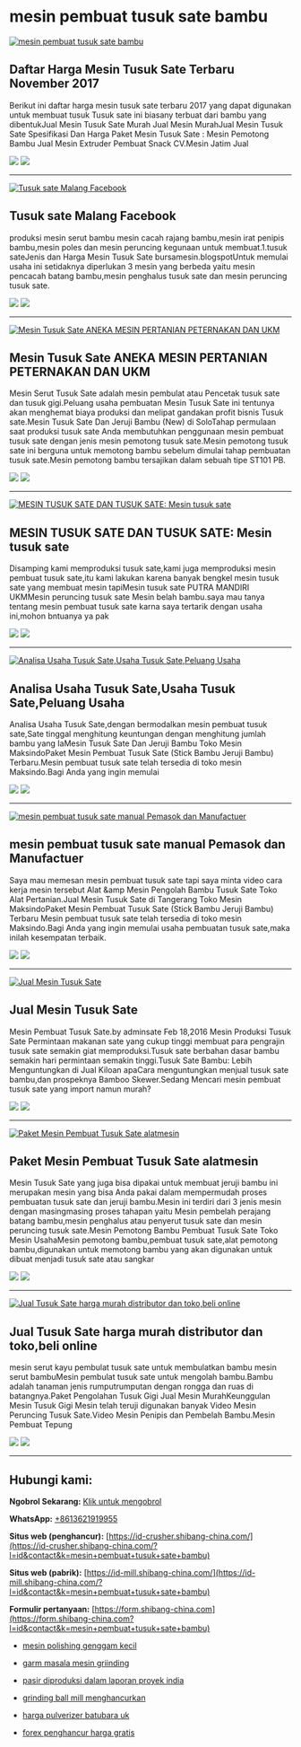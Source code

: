 # mesin pembuat tusuk sate bambu

<a href="https://swt.shibang-china.com/?l=id&img&k=mesin+pembuat+tusuk+sate+bambu" target="_blank">![mesin pembuat tusuk sate bambu](http://static.shibang-china.com/all-800x300/1522.jpg)</a>

## Daftar Harga Mesin Tusuk Sate Terbaru November 2017
Berikut ini daftar harga mesin tusuk sate terbaru 2017 yang dapat digunakan untuk membuat tusuk Tusuk sate ini biasany terbuat dari bambu yang dibentukJual Mesin Tusuk Sate Murah Jual Mesin MurahJual Mesin Tusuk Sate Spesifikasi Dan Harga Paket Mesin Tusuk Sate : Mesin Pemotong Bambu Jual Mesin Extruder Pembuat Snack CV.Mesin Jatim Jual


<a href="https://whatsapp.shibangsoft.com/WhatsApp.php" target="_blank" title="WhatsApp">![](http://static.shibang-china.com/icon/whatsapp.png)</a> <a href="https://swt.shibang-china.com/?l=id&icon&k=mesin+pembuat+tusuk+sate+bambu" target="_blank">![](http://static.shibang-china.com/icon/chat-id.png)</a>

---

<a href="https://swt.shibang-china.com/?l=id&img&k=mesin+pembuat+tusuk+sate+bambu" target="_blank">![Tusuk sate Malang Facebook](http://static.shibang-china.com/all-800x300/268.jpg)</a>

## Tusuk sate Malang Facebook
produksi mesin serut bambu mesin cacah rajang bambu,mesin irat penipis bambu,mesin poles dan mesin peruncing kegunaan untuk membuat.1.tusuk sateJenis dan Harga Mesin Tusuk Sate bursamesin.blogspotUntuk memulai usaha ini setidaknya diperlukan 3 mesin yang berbeda yaitu mesin pencacah batang bambu,mesin penghalus tusuk sate dan mesin peruncing tusuk sate.


<a href="https://whatsapp.shibangsoft.com/WhatsApp.php" target="_blank" title="WhatsApp">![](http://static.shibang-china.com/icon/whatsapp.png)</a> <a href="https://swt.shibang-china.com/?l=id&icon&k=mesin+pembuat+tusuk+sate+bambu" target="_blank">![](http://static.shibang-china.com/icon/chat-id.png)</a>

---

<a href="https://swt.shibang-china.com/?l=id&img&k=mesin+pembuat+tusuk+sate+bambu" target="_blank">![Mesin Tusuk Sate ANEKA MESIN PERTANIAN PETERNAKAN DAN UKM](http://static.shibang-china.com/all-800x300/1432.jpg)</a>

## Mesin Tusuk Sate ANEKA MESIN PERTANIAN PETERNAKAN DAN UKM
Mesin Serut Tusuk Sate adalah mesin pembulat atau Pencetak tusuk sate dan tusuk gigi.Peluang usaha pembuatan Mesin Tusuk Sate ini tentunya akan menghemat biaya produksi dan melipat gandakan profit bisnis Tusuk sate.Mesin Tusuk Sate Dan Jeruji Bambu (New) di SoloTahap permulaan saat produksi tusuk sate Anda membutuhkan penggunaan mesin pembuat tusuk sate dengan jenis mesin pemotong tusuk sate.Mesin pemotong tusuk sate ini berguna untuk memotong bambu sebelum dimulai tahap pembuatan tusuk sate.Mesin pemotong bambu tersajikan dalam sebuah tipe ST101 PB.


<a href="https://whatsapp.shibangsoft.com/WhatsApp.php" target="_blank" title="WhatsApp">![](http://static.shibang-china.com/icon/whatsapp.png)</a> <a href="https://swt.shibang-china.com/?l=id&icon&k=mesin+pembuat+tusuk+sate+bambu" target="_blank">![](http://static.shibang-china.com/icon/chat-id.png)</a>

---

<a href="https://swt.shibang-china.com/?l=id&img&k=mesin+pembuat+tusuk+sate+bambu" target="_blank">![MESIN TUSUK SATE DAN TUSUK SATE: Mesin tusuk sate](http://static.shibang-china.com/all-800x300/220.jpg)</a>

## MESIN TUSUK SATE DAN TUSUK SATE: Mesin tusuk sate
Disamping kami memproduksi tusuk sate,kami juga memproduksi mesin pembuat tusuk sate,itu kami lakukan karena banyak bengkel mesin tusuk sate yang membuat mesin tapiMesin tusuk sate PUTRA MANDIRI UKMMesin peruncing tusuk sate Mesin belah bambu.saya mau tanya tentang mesin pembuat tusuk sate karna saya tertarik dengan usaha ini,mohon bntuanya ya pak


<a href="https://whatsapp.shibangsoft.com/WhatsApp.php" target="_blank" title="WhatsApp">![](http://static.shibang-china.com/icon/whatsapp.png)</a> <a href="https://swt.shibang-china.com/?l=id&icon&k=mesin+pembuat+tusuk+sate+bambu" target="_blank">![](http://static.shibang-china.com/icon/chat-id.png)</a>

---

<a href="https://swt.shibang-china.com/?l=id&img&k=mesin+pembuat+tusuk+sate+bambu" target="_blank">![Analisa Usaha Tusuk Sate,Usaha Tusuk Sate,Peluang Usaha](http://static.shibang-china.com/all-800x300/386.jpg)</a>

## Analisa Usaha Tusuk Sate,Usaha Tusuk Sate,Peluang Usaha
Analisa Usaha Tusuk Sate,dengan bermodalkan mesin pembuat tusuk sate,Sate tinggal menghitung keuntungan dengan menghitung jumlah bambu yang IaMesin Tusuk Sate Dan Jeruji Bambu Toko Mesin MaksindoPaket Mesin Pembuat Tusuk Sate (Stick Bambu Jeruji Bambu) Terbaru.Mesin pembuat tusuk sate telah tersedia di toko mesin Maksindo.Bagi Anda yang ingin memulai


<a href="https://whatsapp.shibangsoft.com/WhatsApp.php" target="_blank" title="WhatsApp">![](http://static.shibang-china.com/icon/whatsapp.png)</a> <a href="https://swt.shibang-china.com/?l=id&icon&k=mesin+pembuat+tusuk+sate+bambu" target="_blank">![](http://static.shibang-china.com/icon/chat-id.png)</a>

---

<a href="https://swt.shibang-china.com/?l=id&img&k=mesin+pembuat+tusuk+sate+bambu" target="_blank">![mesin pembuat tusuk sate manual Pemasok dan Manufactuer](http://static.shibang-china.com/all-800x300/1401.jpg)</a>

## mesin pembuat tusuk sate manual Pemasok dan Manufactuer
Saya mau memesan mesin pembuat tusuk sate tapi saya minta video cara kerja mesin tersebut Alat &amp Mesin Pengolah Bambu Tusuk Sate Toko Alat Pertanian.Jual Mesin Tusuk Sate di Tangerang Toko Mesin MaksindoPaket Mesin Pembuat Tusuk Sate (Stick Bambu Jeruji Bambu) Terbaru Mesin pembuat tusuk sate telah tersedia di toko mesin Maksindo.Bagi Anda yang ingin memulai usaha pembuatan tusuk sate,maka inilah kesempatan terbaik.


<a href="https://whatsapp.shibangsoft.com/WhatsApp.php" target="_blank" title="WhatsApp">![](http://static.shibang-china.com/icon/whatsapp.png)</a> <a href="https://swt.shibang-china.com/?l=id&icon&k=mesin+pembuat+tusuk+sate+bambu" target="_blank">![](http://static.shibang-china.com/icon/chat-id.png)</a>

---

<a href="https://swt.shibang-china.com/?l=id&img&k=mesin+pembuat+tusuk+sate+bambu" target="_blank">![Jual Mesin Tusuk Sate](http://static.shibang-china.com/all-800x300/91.jpg)</a>

## Jual Mesin Tusuk Sate
Mesin Pembuat Tusuk Sate.by adminsate Feb 18,2016 Mesin Produksi Tusuk Sate Permintaan makanan sate yang cukup tinggi membuat para pengrajin tusuk sate semakin giat memproduksi.Tusuk sate berbahan dasar bambu semakin hari permintaan semakin tinggi.Tusuk Sate Bambu: Lebih Menguntungkan di Jual Kiloan apaCara menguntungkan menjual tusuk sate bambu,dan prospeknya Bamboo Skewer.Sedang Mencari mesin pembuat tusuk sate yang import namun murah?


<a href="https://whatsapp.shibangsoft.com/WhatsApp.php" target="_blank" title="WhatsApp">![](http://static.shibang-china.com/icon/whatsapp.png)</a> <a href="https://swt.shibang-china.com/?l=id&icon&k=mesin+pembuat+tusuk+sate+bambu" target="_blank">![](http://static.shibang-china.com/icon/chat-id.png)</a>

---

<a href="https://swt.shibang-china.com/?l=id&img&k=mesin+pembuat+tusuk+sate+bambu" target="_blank">![Paket Mesin Pembuat Tusuk Sate alatmesin](http://static.shibang-china.com/all-800x300/1519.jpg)</a>

## Paket Mesin Pembuat Tusuk Sate alatmesin
Mesin Tusuk Sate yang juga bisa dipakai untuk membuat jeruji bambu ini merupakan mesin yang bisa Anda pakai dalam mempermudah proses pembuatan tusuk sate dan jeruji bambu.Mesin ini terdiri dari 3 jenis mesin dengan masingmasing proses tahapan yaitu Mesin pembelah perajang batang bambu,mesin penghalus atau penyerut tusuk sate dan mesin peruncing tusuk sate.Mesin Pemotong Bambu Pembuat Tusuk Sate Toko Mesin UsahaMesin pemotong bambu,pembuat tusuk sate,alat pemotong bambu,digunakan untuk memotong bambu yang akan digunakan untuk dibuat menjadi tusuk sate atau sangkar


<a href="https://whatsapp.shibangsoft.com/WhatsApp.php" target="_blank" title="WhatsApp">![](http://static.shibang-china.com/icon/whatsapp.png)</a> <a href="https://swt.shibang-china.com/?l=id&icon&k=mesin+pembuat+tusuk+sate+bambu" target="_blank">![](http://static.shibang-china.com/icon/chat-id.png)</a>

---

<a href="https://swt.shibang-china.com/?l=id&img&k=mesin+pembuat+tusuk+sate+bambu" target="_blank">![Jual Tusuk Sate harga murah distributor dan toko,beli online](http://static.shibang-china.com/all-800x300/722.jpg)</a>

## Jual Tusuk Sate harga murah distributor dan toko,beli online
mesin serut kayu pembulat tusuk sate untuk membulatkan bambu mesin serut bambuMesin pembulat tusuk sate untuk mengolah bambu.Bambu adalah tanaman jenis rumputrumputan dengan rongga dan ruas di batangnya.Paket Pengolahan Tusuk Gigi Jual Mesin MurahKeunggulan Mesin Tusuk Gigi Mesin telah teruji digunakan banyak Video Mesin Peruncing Tusuk Sate.Video Mesin Penipis dan Pembelah Bambu.Mesin Pembuat Tepung


<a href="https://whatsapp.shibangsoft.com/WhatsApp.php" target="_blank" title="WhatsApp">![](http://static.shibang-china.com/icon/whatsapp.png)</a> <a href="https://swt.shibang-china.com/?l=id&icon&k=mesin+pembuat+tusuk+sate+bambu" target="_blank">![](http://static.shibang-china.com/icon/chat-id.png)</a>

---
## Hubungi kami:

**Ngobrol Sekarang:** [Klik untuk mengobrol](https://swt.shibang-china.com?l=id&contact&k=mesin+pembuat+tusuk+sate+bambu)

**WhatsApp:**  [+8613621919955](https://whatsapp.shibangsoft.com/WhatsApp.php)

**Situs web (penghancur):** [https://id-crusher.shibang-china.com/](https://id-crusher.shibang-china.com/?l=id&contact&k=mesin+pembuat+tusuk+sate+bambu)

**Situs web (pabrik):** [https://id-mill.shibang-china.com/](https://id-mill.shibang-china.com/?l=id&contact&k=mesin+pembuat+tusuk+sate+bambu)

**Formulir pertanyaan:** [https://form.shibang-china.com](https://form.shibang-china.com?l=id&contact&k=mesin+pembuat+tusuk+sate+bambu)

* [mesin polishing genggam kecil](../40/mesin%20polishing%20genggam%20kecil.md)

* [garm masala mesin griinding](../39/garm%20masala%20mesin%20griinding.md)

* [pasir diproduksi dalam laporan proyek india](../34/pasir%20diproduksi%20dalam%20laporan%20proyek%20india.md)

* [grinding ball mill menghancurkan](../34/grinding%20ball%20mill%20menghancurkan.md)

* [harga pulverizer batubara uk](../40/harga%20pulverizer%20batubara%20uk.md)

* [forex penghancur harga gratis](../31/forex%20penghancur%20harga%20gratis.md)